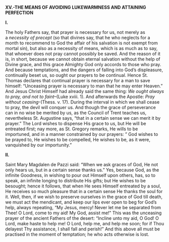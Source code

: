 
**XV.-THE MEANS OF AVOIDING LUKEWARMNESS AND ATTAINING PERFECTION**

**I.**

The holy Fathers say, that prayer is necessary for us, not merely as a _necessity of precept_ (so that divines say, that he who neglects for a month to recommend to God the affair of his salvation is not exempt from mortal sin), but also as a necessity of means, which is as much as to say, that whoever does not pray cannot possibly be saved. And the reason of it is, in short, because we cannot obtain eternal salvation without the help of Divine grace, and this grace Almighty God only accords to those who pray. And because temptations, and the dangers of falling into God’s displeasure, continually beset us, so ought our prayers to be continual. Hence St. Thomas declares that continual prayer is necessary for a man to save himself: “Unceasing prayer is necessary to man that he may enter Heaven.” And Jesus Christ Himself had already said the same thing: _We ought always to pray, and not to faint_–(Luke xviii. 1). And afterwards the Apostle: _Pray without ceasing_-(Thess. v. 17). During the interval in which we shall cease to pray, the devil will conquer us. And though the grace of perseverance can in no wise be merited by us, as the Council of Trent teaches us, nevertheless St. Augustine says, “that in a certain sense we can merit it by prayer.” The Lord wishes to dispense His grace to us, but He will be entreated first; nay more, as St. Gregory remarks, He wills to be importuned, and in a manner constrained by our prayers: ” God wishes to be prayed to, He wishes to be compelled, He wishes to be, as it were, vanquished by our importunity.”

**II.**

Saint Mary Magdalen de Pazzi said: “When we ask graces of God, He not only hears us, but in a certain sense thanks us.” Yes, because God, as the infinite Goodness, in wishing to pour out Himself upon others, has, so to speak, an infinite longing to distribute His gifts; but He wishes to be besought; hence it follows, that when He sees Himself entreated by a soul, He receives so much pleasure that in a certain sense He thanks the soul for it. Well, then, if we wish to preserve ourselves in the grace of God till death, we must act the mendicant, and keep our lips ever open to beg for God’s help, always repeating, “My Jesus, mercy! Never let me be separated from Thee! O Lord, come to my aid! My God, assist me!” This was the unceasing prayer of the ancient Fathers of the desert: “Incline unto my aid, O God! O Lord, make haste to help me! O Lord, help me, and help me soon; for if Thou delayest Thy assistance, I shall fall and perish!” And this above all must be practised in the moment of temptation; he who acts otherwise is lost.


